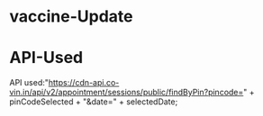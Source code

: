 # vaccine-Update
# API-Used
API used:"https://cdn-api.co-vin.in/api/v2/appointment/sessions/public/findByPin?pincode=" + pinCodeSelected + "&date=" + selectedDate;
